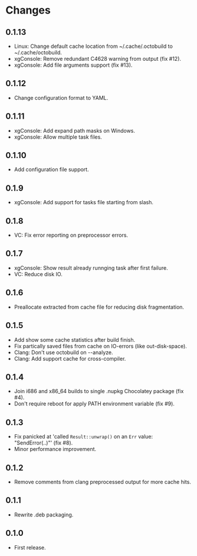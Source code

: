 # Changes

## 0.1.13

 * Linux: Change default cache location from ~/.cache/.octobuild to ~/.cache/octobuild.
 * xgConsole: Remove redundant C4628 warning from output (fix #12).
 * xgConsole: Add file arguments support (fix #13).

## 0.1.12

 * Change configuration format to YAML.

## 0.1.11

 * xgConsole: Add expand path masks on Windows.
 * xgConsole: Allow multiple task files.

## 0.1.10

 * Add configuration file support.

## 0.1.9

 * xgConsole: Add support for tasks file starting from slash.

## 0.1.8

 * VC: Fix error reporting on preprocessor errors.

## 0.1.7

 * xgConsole: Show result already runnging task after first failure.
 * VC: Reduce disk IO.

## 0.1.6

 * Preallocate extracted from cache file for reducing disk fragmentation.

## 0.1.5

 * Add show some cache statistics after build finish.
 * Fix partically saved files from cache on IO-errors (like out-disk-space).
 * Clang: Don't use octobuild on --analyze.
 * Clang: Add support cache for cross-compiler.

## 0.1.4

 * Join i686 and x86_64 builds to single .nupkg Chocolatey package (fix #4).
 * Don't require reboot for apply PATH environment variable (fix #9).

## 0.1.3

 * Fix panicked at 'called `Result::unwrap()` on an `Err` value: "SendError(..)"' (fix #8).
 * Minor performance improvement.

## 0.1.2

 * Remove comments from clang preprocessed output for more cache hits.

## 0.1.1

 * Rewrite .deb packaging.

## 0.1.0

 * First release.
